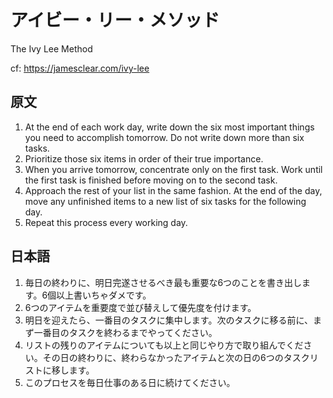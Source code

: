 アイビー・リー・メソッド
=====================
The Ivy Lee Method

cf: https://jamesclear.com/ivy-lee

## 原文

1. At the end of each work day, write down the six most important things you need to accomplish tomorrow. Do not write down more than six tasks.
2. Prioritize those six items in order of their true importance.
3. When you arrive tomorrow, concentrate only on the first task. Work until the first task is finished before moving on to the second task.
4. Approach the rest of your list in the same fashion. At the end of the day, move any unfinished items to a new list of six tasks for the following day.
5. Repeat this process every working day.

## 日本語
1. 毎日の終わりに、明日完遂させるべき最も重要な6つのことを書き出します。6個以上書いちゃダメです。
2. 6つのアイテムを重要度で並び替えして優先度を付けます。
3. 明日を迎えたら、一番目のタスクに集中します。次のタスクに移る前に、まず一番目のタスクを終わるまでやってください。
4. リストの残りのアイテムについても以上と同じやり方で取り組んでください。その日の終わりに、終わらなかったアイテムと次の日の6つのタスクリストに移します。
5. このプロセスを毎日仕事のある日に続けてください。
